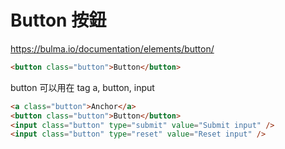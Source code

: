 # Button 按鈕

https://bulma.io/documentation/elements/button/

```html
<button class="button">Button</button>
```

button 可以用在 tag a, button, input
```html
<a class="button">Anchor</a>
<button class="button">Button</button>
<input class="button" type="submit" value="Submit input" />
<input class="button" type="reset" value="Reset input" />
```